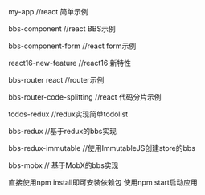 my-app //react  简单示例

bbs-component //react BBS示例

bbs-component-form  //react form示例

react16-new-feature //react16 新特性

bbs-router react //router示例

bbs-router-code-splitting //react 代码分片示例

todos-redux //redux实现简单todolist 

bbs-redux //基于redux的bbs实现

bbs-redux-immutable //使用ImmutableJS创建store的bbs

bbs-mobx // 基于MobX的bbs实现

直接使用npm install即可安装依赖包
使用npm start启动应用